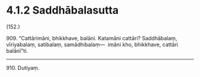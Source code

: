 

# 4.1.2 Saddhābalasutta




(152.)

909\. “Cattārimāni, bhikkhave, balāni. Katamāni cattāri? Saddhābalaṃ, vīriyabalaṃ, satibalaṃ, samādhibalaṃ—  imāni kho, bhikkhave, cattāri balānī”ti.

---

910\. Dutiyaṃ.





